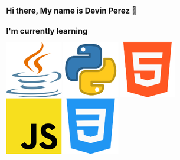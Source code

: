 ## Hi there, My name is Devin Perez 👋

## I'm currently learning

<img src="https://github.com/devinperez06/devinperez06/blob/main/images/java-icon-1511x2048-6ikx8301.png" width = "150" height = "150" /> <img src="https://github.com/devinperez06/devinperez06/blob/main/images/4518857_python_icon.png" width = "150" height = "150" />
<img src="https://github.com/devinperez06/devinperez06/blob/main/images/html-5.png" width = "150" height = "150" /> <img src="https://github.com/devinperez06/devinperez06/blob/main/images/javascript-js-icon-2048x2048-nyxvtvk0.png" width = "150" height = "150" /> <img src= "https://github.com/devinperez06/devinperez06/blob/main/images/css-3.png" width = "150" height = "150" /> 
<!--
**devinperez06/devinperez06** is a ✨ _special_ ✨ repository because its `README.md` (this file) appears on your GitHub profile.

Here are some ideas to get you started:

- 🔭 I’m currently working on ...
- 🌱 I’m currently learning ...
- 👯 I’m looking to collaborate on ...
- 🤔 I’m looking for help with ...
- 💬 Ask me about ...
- 📫 How to reach me: ...
- 😄 Pronouns: ...
- ⚡ Fun fact: ...
-->
